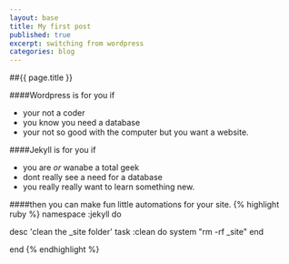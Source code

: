 ```yaml
---
layout: base
title: My first post
published: true
excerpt: switching from wordpress
categories: blog
---
```


##{{ page.title }}

####Wordpress is for you if
*	your not a coder
*	you know you need a database
*	your not so good with the computer but you want a website.

####Jekyll is for you if
*	you are *or* wanabe a total geek
*	dont really see a need for a database
*	you really really want to learn something new.

####then you can make fun little automations for your site.
{% highlight ruby %}
namespace :jekyll do
  
  desc 'clean the _site folder'
  	task :clean do
  	system "rm -rf _site"
  end
  
end
{% endhighlight %}